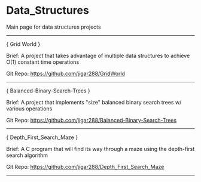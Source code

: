 # Data_Structures
Main page for data structures projects


________________________________________________________________________

{ Grid World }

Brief: A project that takes advantage of multiple data structures to achieve O(1) constant time operations 


Git Repo: https://github.com/jigar288/GridWorld

________________________________________________________________________


{ Balanced-Binary-Search-Trees }


Brief: A project that implements "size" balanced binary search trees w/ various operations

Git Repo: https://github.com/jigar288/Balanced-Binary-Search-Trees


________________________________________________________________________



{ Depth_First_Search_Maze }

Brief: A C program that will find its way through a maze using the depth-first search algorithm

Git Repo: https://github.com/jigar288/Depth_First_Search_Maze

________________________________________________________________________
